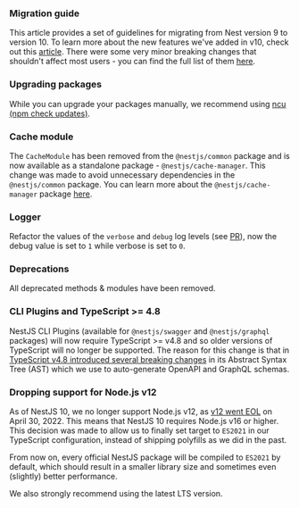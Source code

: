 ### Migration guide

This article provides a set of guidelines for migrating from Nest version 9 to version 10.
To learn more about the new features we've added in v10, check out this [article](https://trilon.io/blog/nestjs-10-is-now-available).
There were some very minor breaking changes that shouldn't affect most users - you can find the full list of them [here](https://github.com/nestjs/nest/releases/tag/v10.0.0).

### Upgrading packages

While you can upgrade your packages manually, we recommend using [ncu (npm check updates)](https://npmjs.com/package/npm-check-updates).

### Cache module

The `CacheModule` has been removed from the `@nestjs/common` package and is now available as a standalone package - `@nestjs/cache-manager`. This change was made to avoid unnecessary dependencies in the `@nestjs/common` package. You can learn more about the `@nestjs/cache-manager` package [here](https://docs.nestjs.com/techniques/caching).

### Logger

Refactor the values of the `verbose` and `debug` log levels (see [PR](https://github.com/nestjs/nest/pull/11036/files)), now the debug value is set to `1` while verbose is set to `0`.
### Deprecations

All deprecated methods & modules have been removed.

### CLI Plugins and TypeScript >= 4.8

NestJS CLI Plugins (available for `@nestjs/swagger` and `@nestjs/graphql` packages) will now require TypeScript >= v4.8 and so older versions of TypeScript will no longer be supported. The reason for this change is that in [TypeScript v4.8 introduced several breaking changes](https://www.typescriptlang.org/docs/handbook/release-notes/typescript-4-8.html#decorators-are-placed-on-modifiers-on-typescripts-syntax-trees) in its Abstract Syntax Tree (AST) which we use to auto-generate OpenAPI and GraphQL schemas.

### Dropping support for Node.js v12

As of NestJS 10, we no longer support Node.js v12, as [v12 went EOL](https://twitter.com/nodejs/status/1524081123579596800) on April 30, 2022. This means that NestJS 10 requires Node.js v16 or higher. This decision was made to allow us to finally set target to `ES2021` in our TypeScript configuration, instead of shipping polyfills as we did in the past.

From now on, every official NestJS package will be compiled to `ES2021` by default, which should result in a smaller library size and sometimes even (slightly) better performance.

We also strongly recommend using the latest LTS version.
